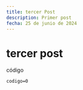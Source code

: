 ```yaml
---
title: tercer Post
description: Primer post
fecha: 25 de junio de 2024
---
```


# tercer post
código

```
codigo=0
```
